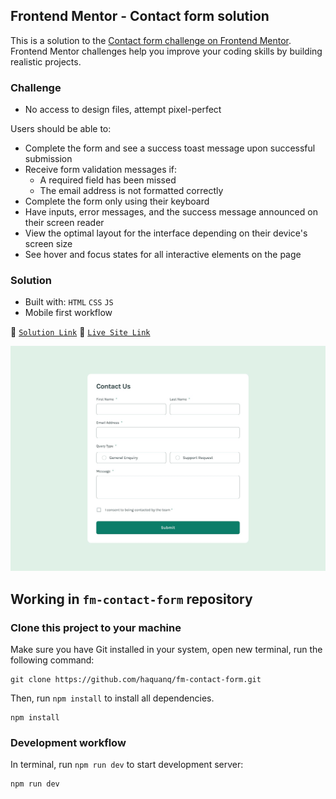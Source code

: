## Frontend Mentor - Contact form solution

This is a solution to the [Contact form challenge on Frontend Mentor](https://www.frontendmentor.io/challenges/contact-form--G-hYlqKJj).
Frontend Mentor challenges help you improve your coding skills by building realistic projects.

### Challenge

- No access to design files, attempt pixel-perfect

Users should be able to:

- Complete the form and see a success toast message upon successful submission
- Receive form validation messages if:
  - A required field has been missed
  - The email address is not formatted correctly
- Complete the form only using their keyboard
- Have inputs, error messages, and the success message announced on their screen reader
- View the optimal layout for the interface depending on their device's screen size
- See hover and focus states for all interactive elements on the page

### Solution

- Built with: `HTML` `CSS` `JS`
- Mobile first workflow

:link: [`Solution Link`](https://www.frontendmentor.io/solutions/only-html-and-css-and-js-UJ47eguqug) :link: [`Live Site Link`](https://haquanq.github.io/fm-contact-form/)

![](./.docs/design/desktop-design.jpg)

## Working in `fm-contact-form` repository

### Clone this project to your machine

Make sure you have Git installed in your system, open new terminal, run the following command:

```
git clone https://github.com/haquanq/fm-contact-form.git
```

Then, run `npm install` to install all dependencies.

```
npm install
```

### Development workflow

In terminal, run `npm run dev` to start development server:

```
npm run dev
```
